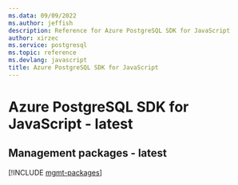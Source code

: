 ```yaml
---
ms.data: 09/09/2022
ms.author: jeffish
description: Reference for Azure PostgreSQL SDK for JavaScript
author: xirzec
ms.service: postgresql
ms.topic: reference
ms.devlang: javascript
title: Azure PostgreSQL SDK for JavaScript
---
```

# Azure PostgreSQL SDK for JavaScript - latest

## Management packages - latest
[!INCLUDE [mgmt-packages](postgresql-mgmt-index.md)]